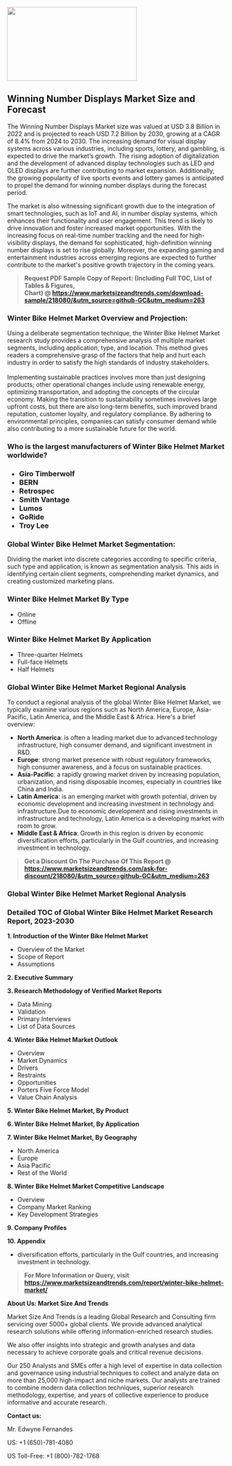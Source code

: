 <p><img class="alignnone size-medium wp-image-20088" src="https://ffe5etoiles.com/wp-content/uploads/2024/12/MST1-300x171.png" alt="" width="300" height="171" /></p><h2>Winning Number Displays Market Size and Forecast</h2><p>The Winning Number Displays Market size was valued at USD 3.8 Billion in 2022 and is projected to reach USD 7.2 Billion by 2030, growing at a CAGR of 8.4% from 2024 to 2030. The increasing demand for visual display systems across various industries, including sports, lottery, and gambling, is expected to drive the market’s growth. The rising adoption of digitalization and the development of advanced display technologies such as LED and OLED displays are further contributing to market expansion. Additionally, the growing popularity of live sports events and lottery games is anticipated to propel the demand for winning number displays during the forecast period.</p><p>The market is also witnessing significant growth due to the integration of smart technologies, such as IoT and AI, in number display systems, which enhances their functionality and user engagement. This trend is likely to drive innovation and foster increased market opportunities. With the increasing focus on real-time number tracking and the need for high-visibility displays, the demand for sophisticated, high-definition winning number displays is set to rise globally. Moreover, the expanding gaming and entertainment industries across emerging regions are expected to further contribute to the market's positive growth trajectory in the coming years.</p></p><blockquote id="" class=""><strong>Request PDF Sample Copy of Report: (Including Full TOC, List of Tables &amp; Figures, Chart)&nbsp;@&nbsp;<strong><a href="https://www.marketsizeandtrends.com/download-sample/218080/&utm_source=github-GC&utm_medium=263" target="_blank">https://www.marketsizeandtrends.com/download-sample/218080/&utm_source=github-GC&utm_medium=263</a></strong></strong></blockquote><h3 id="" class="">Winter Bike Helmet Market&nbsp;Overview and Projection:</h3><p id="" class="">Using a deliberate segmentation technique, the Winter Bike Helmet Market research study provides a comprehensive analysis of multiple market segments, including application, type, and location. This method gives readers a comprehensive grasp of the factors that help and hurt each industry in order to satisfy the high standards of industry stakeholders. <br /> <br />Implementing sustainable practices involves more than just designing products; other operational changes include using renewable energy, optimizing transportation, and adopting the concepts of the circular economy. Making the transition to sustainability sometimes involves large upfront costs, but there are also long-term benefits, such improved brand reputation, customer loyalty, and regulatory compliance. By adhering to environmental principles, companies can satisfy consumer demand while also contributing to a more sustainable future for the world.</p><h3 id="" class="">Who is the largest manufacturers of&nbsp;Winter Bike Helmet Market worldwide?</h3><h3 class=""><p><ul><li>Giro Timberwolf </li><li> BERN </li><li> Retrospec </li><li> Smith Vantage </li><li> Lumos </li><li> GoRide </li><li> Troy Lee</li></ul></p></h3><h3 id="" class="">Global&nbsp;Winter Bike Helmet Market Segmentation:</h3><p id="" class="">Dividing the market into discrete categories according to specific criteria, such type and application, is known as segmentation analysis. This aids in identifying certain client segments, comprehending market dynamics, and creating customized marketing plans.</p><h3 id="" class="">Winter Bike Helmet Market&nbsp;By Type</h3><p><p><ul><li>Online</li><li> Offline</p></li></ul></p></p><h3 id="" class="">Winter Bike Helmet Market&nbsp;By Application</h3><p class=""><p><ul><li>Three-quarter Helmets</li><li> Full-face Helmets</li><li> Half Helmets</li></ul></p></p><h3 id="" class="">Global Winter Bike Helmet Market Regional Analysis</h3><p id="" class="">To conduct a regional analysis of the global Winter Bike Helmet Market, we typically examine various regions such as North America, Europe, Asia-Pacific, Latin America, and the Middle East &amp; Africa. Here's a brief overview:</p><ul><li><strong>North America</strong>: is often a leading market due to advanced technology infrastructure, high consumer demand, and significant investment in R&amp;D.</li><li><strong>Europe</strong>: strong market presence with robust regulatory frameworks, high consumer awareness, and a focus on sustainable practices.</li><li><strong>Asia-Pacific</strong>: a rapidly growing market driven by increasing population, urbanization, and rising disposable incomes, especially in countries like China and India.</li><li><strong>Latin America</strong>: is an emerging market with growth potential, driven by economic development and increasing investment in technology and infrastructure.Due to economic development and rising investments in infrastructure and technology, Latin America is a developing market with room to grow.</li><li><strong>Middle East &amp; Africa</strong>: Growth in this region is driven by economic diversification efforts, particularly in the Gulf countries, and increasing investment in technology.</li></ul><blockquote id="" class=""><strong>Get a Discount On The Purchase Of This Report @ <strong><a href="https://www.marketsizeandtrends.com/ask-for-discount/218080/&utm_source=github-GC&utm_medium=263" target="_blank">https://www.marketsizeandtrends.com/ask-for-discount/218080/&utm_source=github-GC&utm_medium=263</a></strong></strong></blockquote><h3 id="" class="">Global Winter Bike Helmet Market Regional Analysis</h3><h3 id="" class="">Detailed TOC of Global Winter Bike Helmet Market Research Report, 2023-2030</h3><p id="" class=""><strong>1. Introduction of the Winter Bike Helmet Market</strong></p><ul><li>Overview of the Market</li><li>Scope of Report</li><li>Assumptions</li></ul><p id="" class=""><strong>2. Executive Summary</strong></p><p id="" class=""><strong>3. Research Methodology of Verified Market Reports</strong></p><ul><li>Data Mining</li><li>Validation</li><li>Primary Interviews</li><li>List of Data Sources</li></ul><p id="" class=""><strong>4. Winter Bike Helmet Market Outlook</strong></p><ul><li>Overview</li><li>Market Dynamics</li><li>Drivers</li><li>Restraints</li><li>Opportunities</li><li>Porters Five Force Model</li><li>Value Chain Analysis</li></ul><p id="" class=""><strong>5. Winter Bike Helmet Market, By Product</strong></p><p id="" class=""><strong>6. Winter Bike Helmet Market, By Application</strong></p><p id="" class=""><strong>7. Winter Bike Helmet Market, By Geography</strong></p><ul><li>North America</li><li>Europe</li><li>Asia Pacific</li><li>Rest of the World</li></ul><p id="" class=""><strong>8. Winter Bike Helmet Market Competitive Landscape</strong></p><ul><li>Overview</li><li>Company Market Ranking</li><li>Key Development Strategies</li></ul><p id="" class=""><strong>9. Company Profiles</strong></p><p id="" class=""><strong>10. Appendix</strong></p><ul><li>diversification efforts, particularly in the Gulf countries, and increasing investment in technology.</li></ul><blockquote id="" class=""><strong>For More Information or Query, visit <strong><strong><a href="https://www.marketsizeandtrends.com/report/winter-bike-helmet-market/" target="_blank">https://www.marketsizeandtrends.com/report/winter-bike-helmet-market/</a></strong></strong></strong></blockquote><p id="" class=""><strong>About Us: Market Size And Trends</strong></p><p id="" class="">Market Size And Trends is a leading Global Research and Consulting firm servicing over 5000+ global clients. We provide advanced analytical research solutions while offering information-enriched research studies.</p><p id="" class="">We also offer insights into strategic and growth analyses and data necessary to achieve corporate goals and critical revenue decisions.</p><p id="" class="">Our 250 Analysts and SMEs offer a high level of expertise in data collection and governance using industrial techniques to collect and analyze data on more than 25,000 high-impact and niche markets. Our analysts are trained to combine modern data collection techniques, superior research methodology, expertise, and years of collective experience to produce informative and accurate research.</p><p id="" class=""><strong>Contact us:</strong></p><p id="" class="">Mr. Edwyne Fernandes</p><p id="" class="">US: +1 (650)-781-4080</p><p id="" class="">US Toll-Free: +1 (800)-782-1768</p>
